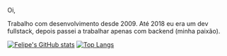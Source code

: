 Oi,

Trabalho com desenvolvimento desde 2009. Até 2018 eu era um dev fullstack, depois passei a trabalhar apenas com backend (minha paixão).



[![Felipe's GitHub stats](https://github-readme-stats.vercel.app/api?username=flpmartins88&count_private=true&show_icons=true&theme=nord)]()
[![Top Langs](https://github-readme-stats.vercel.app/api/top-langs/?username=flpmartins88&layout=compact&count_private=true&theme=nord)]()
